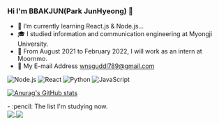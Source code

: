 ### Hi I'm BBAKJUN(Park JunHyeong) 👋


- 🌱 I’m currently learning React.js & Node.js...
- 🎓 I studied information and communication engineering at Myongji University.
- :office: From August 2021 to February 2022, I will work as an intern at Moornmo.
- :e-mail: My E-mail Address wnsguddl789@gmail.com

<img alt="Node.js" src ="https://img.shields.io/badge/Node.js-339933?logo=Node.js&logoColor=white&style=for-the-badge"/></a>
<img alt="React"   src ="https://img.shields.io/badge/React-61DAFB?logo=react&logoColor=white&style=for-the-badge"/></a>
<img alt="Python" src ="https://img.shields.io/badge/Python-3776AB?logo=Python&logoColor=white&style=for-the-badge"/></a>
<img alt="JavaScript"   src ="https://img.shields.io/badge/JavaScript-F7DF1E?logo=JavaScript&logoColor=white&style=for-the-badge"/></a>

<div align=left>

[![Anurag's GitHub stats](https://github-readme-stats.vercel.app/api?username=wnsguddl789&show_icons=true&theme=dark)](https://github.com/anuraghazra/github-readme-stats)</a>

<!-- [![Top Langs](https://github-readme-stats.vercel.app/api/top-langs/?username=wnsguddl789&layout=compact&theme=dark)](https://github.com/anuraghazra/github-readme-stats)</a> -->


</div>
 - :pencil: The list I'm studying now. </br>

 <a href="https://github.com/wnsguddl789/React_NodeBird">
   <img align="center" src="https://github-readme-stats.vercel.app/api/pin/?username=wnsguddl789&repo=React_NodeBird" />
 </a>
 <a href="https://github.com/wnsguddl789/ReactGame">
   <img align="center" src="https://github-readme-stats.vercel.app/api/pin/?username=wnsguddl789&repo=ReactGame" />
 </a>

